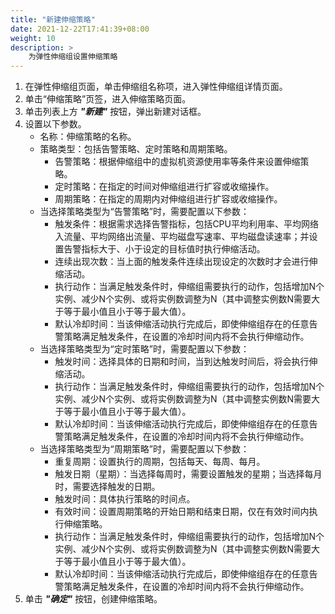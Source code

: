 ```yaml
---
title: "新建伸缩策略"
date: 2021-12-22T17:41:39+08:00
weight: 10
description: >
    为弹性伸缩组设置伸缩策略
---
```


1. 在弹性伸缩组页面，单击伸缩组名称项，进入弹性伸缩组详情页面。
2. 单击“伸缩策略”页签，进入伸缩策略页面。
3. 单击列表上方 **_"新建"_** 按钮，弹出新建对话框。
4. 设置以下参数。
   - 名称：伸缩策略的名称。
   - 策略类型：包括告警策略、定时策略和周期策略。
       - 告警策略：根据伸缩组中的虚拟机资源使用率等条件来设置伸缩策略。
       - 定时策略：在指定的时间对伸缩组进行扩容或收缩操作。
       - 周期策略：在指定的周期内对伸缩组进行扩容或收缩操作。
   - 当选择策略类型为“告警策略”时，需要配置以下参数：
       - 触发条件：根据需求选择告警指标，包括CPU平均利用率、平均网络入流量、平均网络出流量、平均磁盘写速率、平均磁盘读速率；并设置告警指标大于、小于设定的目标值时执行伸缩活动。
       - 连续出现次数：当上面的触发条件连续出现设定的次数时才会进行伸缩活动。
       - 执行动作：当满足触发条件时，伸缩组需要执行的动作，包括增加N个实例、减少N个实例、或将实例数调整为N（其中调整实例数N需要大于等于最小值且小于等于最大值）。
       - 默认冷却时间：当该伸缩活动执行完成后，即使伸缩组存在的任意告警策略满足触发条件，在设置的冷却时间内将不会执行伸缩动作。
   - 当选择策略类型为“定时策略”时，需要配置以下参数：
       - 触发时间：选择具体的日期和时间，当到达触发时间后，将会执行伸缩活动。
       - 执行动作：当满足触发条件时，伸缩组需要执行的动作，包括增加N个实例、减少N个实例、或将实例数调整为N（其中调整实例数N需要大于等于最小值且小于等于最大值）。
       - 默认冷却时间：当该伸缩活动执行完成后，即使伸缩组存在的任意告警策略满足触发条件，在设置的冷却时间内将不会执行伸缩动作。
   - 当选择策略类型为“周期策略”时，需要配置以下参数：
       - 重复周期：设置执行的周期，包括每天、每周、每月。
       - 触发日期（星期）：当选择每周时，需要设置触发的星期；当选择每月时，需要选择触发的日期。
       - 触发时间：具体执行策略的时间点。
       - 有效时间：设置周期策略的开始日期和结束日期，仅在有效时间内执行伸缩策略。
       - 执行动作：当满足触发条件时，伸缩组需要执行的动作，包括增加N个实例、减少N个实例、或将实例数调整为N（其中调整实例数N需要大于等于最小值且小于等于最大值）。
       - 默认冷却时间：当该伸缩活动执行完成后，即使伸缩组存在的任意告警策略满足触发条件，在设置的冷却时间内将不会执行伸缩动作。
5. 单击 **_"确定"_** 按钮，创建伸缩策略。